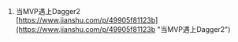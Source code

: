 1. 当MVP遇上Dagger2<br>[https://www.jianshu.com/p/49905f81123b](https://www.jianshu.com/p/49905f81123b "当MVP遇上Dagger2")